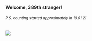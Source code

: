 #### Welcome, 389th stranger!

###### <sup>P.S. counting started approximately in 10.01.21</sup>

<img src="https://kraftwerk28.pp.ua/vcnt.png"></img>
